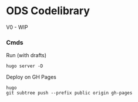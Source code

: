 # ODS Codelibrary

V0 - WIP

### Cmds

Run (with drafts)
```shell script
hugo server -D
```


Deploy on GH Pages
```shell script
hugo
git subtree push --prefix public origin gh-pages
```
